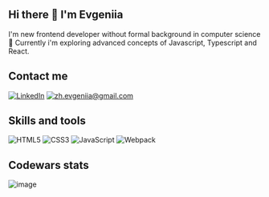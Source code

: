 ## Hi there 👋 I'm Evgeniia

I'm new frontend developer without formal background in computer science 🐣
Currently i'm exploring advanced concepts of Javascript, Typescript and React.

## Contact me

[![LinkedIn](https://img.shields.io/badge/LinkedIn-0077B5?style=for-the-badge&logo=linkedin&logoColor=white)](https://www.linkedin.com/in/evgeniyazhavoronkova/)
[![zh.evgeniia@gmail.com](https://img.shields.io/badge/Gmail-D14836?style=for-the-badge&logo=gmail&logoColor=white)](mailto:zh.evgeniia@gmail.com)
## Skills and tools
![HTML5](https://img.shields.io/badge/HTML5-E34F26?style=for-the-badge&logo=html5&logoColor=white)
![CSS3](https://img.shields.io/badge/css3-%231572B6.svg?style=for-the-badge&logo=css3&logoColor=white)
![JavaScript](https://img.shields.io/badge/javascript-%23323330.svg?style=for-the-badge&logo=javascript&logoColor=%23F7DF1E)
![Webpack](https://img.shields.io/badge/webpack-%238DD6F9.svg?style=for-the-badge&logo=webpack&logoColor=black)
## Codewars stats
![image](https://www.codewars.com/users/janeund/badges/micro)


